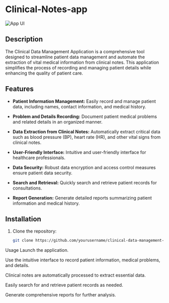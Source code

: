 # Clinical-Notes-app
![App UI](https://github.com/Anand-singh97/Clinical-Notes-app/assets/132922327/cb615617-737a-4eaa-b89a-ca8db0264647)

## Description

The Clinical Data Management Application is a comprehensive tool designed to streamline patient data management and automate the extraction of 
vital medical information from clinical notes. This application simplifies the process of recording 
and managing patient details while enhancing the quality of patient care.

## Features

- **Patient Information Management:** Easily record and manage patient data, including names, contact information, and medical history.

- **Problem and Details Recording:** Document patient medical problems and related details in an organized manner.

- **Data Extraction from Clinical Notes:** Automatically extract critical data such as blood pressure (BP), heart rate (HR), and other vital signs from clinical notes.

- **User-Friendly Interface:** Intuitive and user-friendly interface for healthcare professionals.

- **Data Security:** Robust data encryption and access control measures ensure patient data security.

- **Search and Retrieval:** Quickly search and retrieve patient records for consultations.

- **Report Generation:** Generate detailed reports summarizing patient information and medical history.

## Installation

1. Clone the repository:

   ```bash
   git clone https://github.com/yourusername/clinical-data-management-app.git

Usage
Launch the application.

Use the intuitive interface to record patient information, medical problems, and details.

Clinical notes are automatically processed to extract essential data.

Easily search for and retrieve patient records as needed.

Generate comprehensive reports for further analysis.

